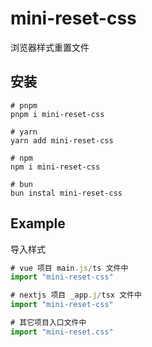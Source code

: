 # mini-reset-css

浏览器样式重置文件

## 安装

```base
# pnpm
pnpm i mini-reset-css

# yarn
yarn add mini-reset-css

# npm
npm i mini-reset-css

# bun
bun instal mini-reset-css
```

## Example

导入样式

```typescript
# vue 项目 main.js/ts 文件中
import "mini-reset-css"

# nextjs 项目 _app.j/tsx 文件中
import "mini-reset-css"

# 其它项目入口文件中
import "mini-reset.css"
```
